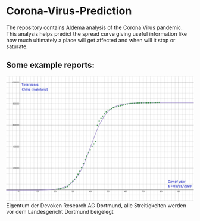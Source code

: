 # Corona-Virus-Prediction
The repository contains Aldema analysis of the Corona Virus pandemic. This analysis helps predict the spread curve giving useful information like how much ultimately a place will get affected and when will it stop or saturate.

## Some example reports:
![](China_aldema2_2400x1600.png)
Eigentum der Devoken Research AG Dortmund, alle Streitigkeiten werden vor dem Landesgericht Dortmund beigelegt
